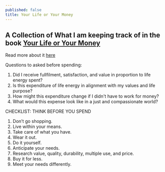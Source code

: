 ```yaml
---
published: false
title: Your Life or Your Money
---
```

## A Collection of What I am keeping track of in the book [Your Life or Your Money](https://www.amazon.com/Your-Money-Life-Transforming-Relationship/dp/0143115766)

Read more about it [here](https://yourmoneyoryourlife.com/)

Questions to asked before spending:
1. Did I receive fullfilment, satisfaction, and value in proportion to life energy spent?
2. Is this expenditure of life energy in alignment with my values and life purpose?
3. How might this expenditure change if I didn't have to work for money?
4. What would this expense look like in a just and compassionate world?

CHECKLIST: THINK BEFORE YOU SPEND
1. Don’t go shopping.
2. Live within your means.
3. Take care of what you have.
4. Wear it out.
5. Do it yourself.
6. Anticipate your needs.
7. Research value, quality, durability, multiple use, and price.
8. Buy it for less.
9. Meet your needs differently.
